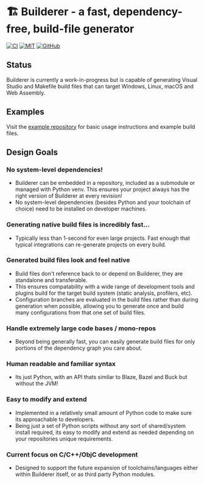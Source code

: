 # 🏗️ Builderer - a fast, dependency-free, build-file generator
[![CI](https://github.com/builderer/builderer/actions/workflows/ci.yml/badge.svg?branch=main)](https://github.com/builderer/builderer/actions/workflows/ci.yml)
[![MIT](https://img.shields.io/badge/license-MIT-blue.svg)](https://github.com/builderer/builderer/blob/main/LICENSE)
[![GitHub](https://img.shields.io/badge/repo-github-green.svg)](https://github.com/builderer/builderer)

## Status
Builderer is currently a work-in-progress but is capable of generating Visual
Studio and Makefile build files that can target Windows, Linux, macOS and Web
Assembly.

## Examples
Visit the [example repository](https://github.com/builderer/builderer-examples)
for basic usage instructions and example build files.

## Design Goals
### No system-level dependencies!
 - Builderer can be embedded in a repository, included as a submodule or
   managed with Python venv. This ensures your project always has the right
   version of Builderer at every revision!
 - No system-level dependencies (besides Python and your toolchain of choice)
   need to be installed on developer machines.
### Generating native build files is incredibly fast...
 - Typically less than 1-second for even large projects. Fast enough that
   typical integrations can re-generate projects on every build.
### Generated build files look and feel native
 - Build files don't reference back to or depend on Builderer, they are
   standalone and transferable.
 - This ensures compatability with a wide range of development tools and
   plugins build for the target build system (static analysis, profilers, etc).
 - Configuration branches are evaluated in the build files rather than during
   generation when possible, allowing you to generate once and build many
   configurations from that one set of build files.
### Handle extremely large code bases / mono-repos
 - Beyond being generally fast, you can easily generate build files for only
   portions of the dependency graph you care about.
### Human readable and familiar syntax
 - Its just Python, with an API thats similar to Blaze, Bazel and Buck but
   without the JVM!
### Easy to modify and extend
 - Implemented in a relatively small amount of Python code to make sure its
   approachable to developers.
 - Being just a set of Python scripts without any sort of shared/system
   install required, its easy to modify and extend as needed depending on your
   repositories unique requirements.
### Current focus on C/C++/ObjC development
 - Designed to support the future expansion of toolchains/languages either
   within Builderer itself, or as third party Python modules.
